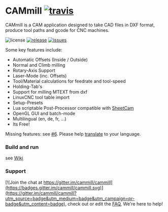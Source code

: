 # CAMmill [![travis](https://travis-ci.org/cammill/cammill.svg?branch=master)](https://travis-ci.org/cammill/cammill)

CAMmill is a CAM application designed to take CAD files in DXF format, produce tool paths and gcode for CNC machines.

![license](https://img.shields.io/github/license/cammill/cammill.svg)
[![release](https://img.shields.io/github/release/cammill/cammill.svg)](https://github.com/cammill/cammill/releases)
[![issues](https://img.shields.io/github/issues/cammill/cammill.svg)](https://github.com/cammill/cammill/issues)

Some key features include:
* Automatic Offsets (Inside / Outside)
* Normal and Climb milling
* Rotary-Axis Support
* Laser-Mode (inc. Offsets)
* Tool/Material calculations for feedrate and tool-speed
* Holding-Tab's
* Support for milling MTEXT from dxf
* LinuxCNC tool table import
* Setup-Presets
* Lua scriptable Post-Processor compatible with [SheetCam](http://www.sheetcam.com/)
* OpenGL GUI and batch-mode
* Multilingual (en, de, fr, ...)
* Its Free!

Missing features: see [#6](https://github.com/cammill/cammill/issues/6). Please help [translate](https://crowdin.com/project/cammill) to your language.

### Build and run

see [Wiki](https://github.com/cammill/cammill/wiki)

### Support

[![Join the chat at https://gitter.im/cammill/cammill](https://badges.gitter.im/cammill/cammill.svg)](https://gitter.im/cammill/cammill?utm_source=badge&utm_medium=badge&utm_campaign=pr-badge&utm_content=badge), check out or edit the [FAQ](https://github.com/cammill/cammill/wiki/Frequently%20Asked%20Questions), We're here to help!
